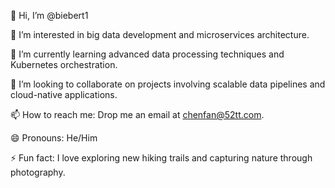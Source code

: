 👋 Hi, I’m @biebert1

👀 I’m interested in big data development and microservices architecture.

🌱 I’m currently learning advanced data processing techniques and Kubernetes orchestration.

💞️ I’m looking to collaborate on projects involving scalable data pipelines and cloud-native applications.

📫 How to reach me: Drop me an email at chenfan@52tt.com.

😄 Pronouns: He/Him

⚡ Fun fact: I love exploring new hiking trails and capturing nature through photography.
